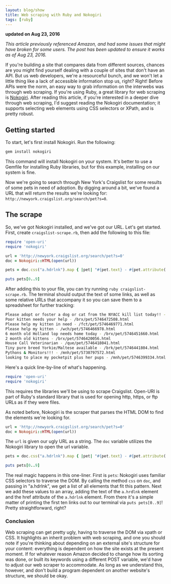 ```yaml
---
layout: blog/show
title: Web scraping with Ruby and Nokogiri
tags: [ruby]
---
```


**updated on Aug 23, 2016**

*This article previously referenced Amazon, and had some issues that might have
broken for some users. The post has been updated to ensure it works as of Aug
23, 2016.*

If you're building a site that compares data from different sources, chances are you might find yourself dealing with a couple of sites that don't have an API. But us web developers, we're a resourceful bunch, and we won't let a little thing like a lack of accessible information stop us, right? Right! Before APIs were the norm, an easy way to grab information on the interwebs was through web scraping. If you're using Ruby, a great library for web scraping is [Nokogiri](http://nokogiri.org/). After reading this article, if you're interested in a deeper dive through web scraping, I'd suggest reading the Nokogiri documentation; it supports selecting web elements using CSS selectors or XPath, and is pretty robust.

## Getting started

To start, let's first install Nokogiri. Run the following:

```bash
gem install nokogiri
```

This command will install Nokogiri on your system. It's better to use a Gemfile
for installing Ruby libraries, but for this example, installing on our system is
fine.

Now we're going to search through New York's Craigslist for some results of some
pets in need of adoption. By digging around a bit, we've found a URL that will
return the results we're looking for:
`http://newyork.craigslist.org/search/pet?s=0`.

## The scrape

So, we've got Nokogiri installed, and we've got our URL. Let's get started.
First, create `craigslist-scrape.rb`, then add the following to this file:

```ruby
require 'open-uri'
require 'nokogiri'

url = 'http://newyork.craigslist.org/search/pet?s=0'
doc = Nokogiri::HTML(open(url))

pets = doc.css("a.hdrlnk").map { |pet| "#{pet.text} - #{pet.attribute('href').to_s}" }

puts pets[0..9]
```

After adding this to your file, you can try running `ruby craigslist-scrape.rb`.
The terminal should output the text of some links, as well as some relative URLs
that accompany it so you can save them to a spreadsheet for further tracking:

```bash
Please adopt or foster a dog or cat from the NYACC kill list today!! - /jsy/pet/5746473654.html
Poor kitten needs your help - /brx/pet/5746472508.html
Please help my kitten in need - /fct/pet/5746469771.html
Please help my kitten - /wch/pet/5746466978.html
6 month old Holland lop needs home today - /brx/pet/5746451660.html
2 month old kittens - /brx/pet/5746420056.html
House Call Veterinarian - /que/pet/5746418041.html
Tiny pure breed Yorkie/Maltese available - /brk/pet/5746441804.html
Pythons & Monitors!!! - /mnh/pet/5730797572.html
looking to place my pocketpit plus her pups - /mnh/pet/5746399334.html
```

Here's a quick line-by-line of what's happening.

```ruby
require 'open-uri'
require 'nokogiri'
```

This requires the libraries we'll be using to scrape Craigslist. Open-URI is
part of Ruby's standard library that is used for opening http, https, or ftp
URLs as if they were files.

As noted before, Nokogiri is the scraper that parses the HTML DOM to find the
elements we're looking for.

```ruby
url = 'http://newyork.craigslist.org/search/pet?s=0'
doc = Nokogiri::HTML(open(url))
```  

The `url` is given our ugly URL as a string. The `doc` variable utilizes the Nokogiri library to open the url variable.

```ruby
pets = doc.css("a.hdrlnk").map { |pet| "#{pet.text} - #{pet.attribute('href').to_s}" }

puts pets[0..9]
```

The real magic happens in this one-liner. First is `pets`: Nokogiri uses familiar CSS selectors to traverse the DOM. By calling the method `css` on `doc`, and passing in "a.hdrlnk", we get a list of all elements that fit this pattern. Next we add these values to an array, adding the text of the `a.hrdlnk` element and the href attribute of the `a.hdrlnk` element. From there it's a simple matter of printing the first ten links out to our terminal via `puts pets[0..9]`! Pretty straightforward, right?

### Conclusion

Web scraping can get pretty ugly, having to traverse the DOM via xpath or CSS. It highlights an inherit problem with web scraping, and one you should note if you're thinking about depending on an external site's structure for your content: everything is dependent on how the site exists at the present moment. If for whatever reason Amazon decided to change how its sorting was done, or built its keywords using a different POST variable, we'd have to adjust our web scraper to accommodate. As long as we understand this, however, and don't build a program dependent on another website's structure, we should be okay.
